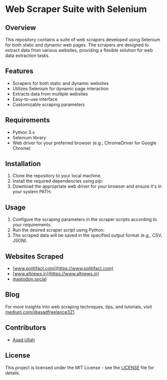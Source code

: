# Web Scraper Suite with Selenium

## Overview
This repository contains a suite of web scrapers developed using Selenium for both static and dynamic web pages. The scrapers are designed to extract data from various websites, providing a flexible solution for web data extraction tasks.

## Features
- Scrapers for both static and dynamic websites
- Utilizes Selenium for dynamic page interaction
- Extracts data from multiple websites
- Easy-to-use interface
- Customizable scraping parameters

## Requirements
- Python 3.x
- Selenium library
- Web driver for your preferred browser (e.g., ChromeDriver for Google Chrome)

## Installation
1. Clone the repository to your local machine.
2. Install the required dependencies using pip:
3. Download the appropriate web driver for your browser and ensure it's in your system PATH.

## Usage
1. Configure the scraping parameters in the scraper scripts according to your requirements.
2. Run the desired scraper script using Python:
3. The scraped data will be saved in the specified output format (e.g., CSV, JSON).

## Websites Scraped
- [www.politifact.com](https://www.politifact.com)
- [www.altnews.in](https://www.altnews.in)
- [mastodon.social](https://mastodon.social/explore)

## Blog
For more insights into web scraping techniques, tips, and tutorials, visit [medium.com/@asadfreelance321](https://medium.com/@asadfreelance321/comprehensive-guide-to-web-scraping-with-selenium-mastering-static-dynamic-web-scraping-for-2544e8268346).

## Contributors
- [Asad Ullah](https://github.com/asad-ullah321)

## License
This project is licensed under the MIT License - see the [LICENSE](LICENSE) file for details.
